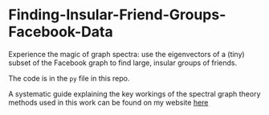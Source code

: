 # Finding-Insular-Friend-Groups-Facebook-Data
Experience the magic of graph spectra:  use the eigenvectors of a (tiny) subset of the Facebook graph to find large, insular groups of friends. 

The code is in the `py` file in this repo.

A systematic guide explaining the key workings of the spectral graph theory methods used in this work can be found on my website [here](https://web.stanford.edu/~sakshamg/portfolio/socialnetworks)

